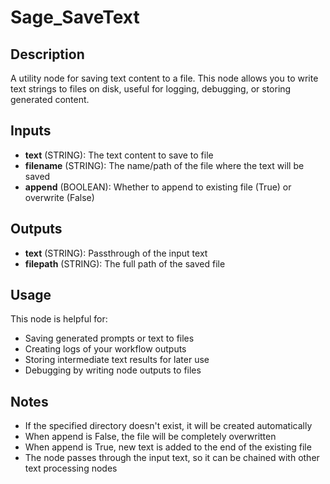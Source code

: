 # Sage_SaveText

## Description
A utility node for saving text content to a file. This node allows you to write text strings to files on disk, useful for logging, debugging, or storing generated content.

## Inputs
- **text** (STRING): The text content to save to file
- **filename** (STRING): The name/path of the file where the text will be saved
- **append** (BOOLEAN): Whether to append to existing file (True) or overwrite (False)

## Outputs
- **text** (STRING): Passthrough of the input text
- **filepath** (STRING): The full path of the saved file

## Usage
This node is helpful for:
- Saving generated prompts or text to files
- Creating logs of your workflow outputs
- Storing intermediate text results for later use
- Debugging by writing node outputs to files

## Notes
- If the specified directory doesn't exist, it will be created automatically
- When append is False, the file will be completely overwritten
- When append is True, new text is added to the end of the existing file
- The node passes through the input text, so it can be chained with other text processing nodes
